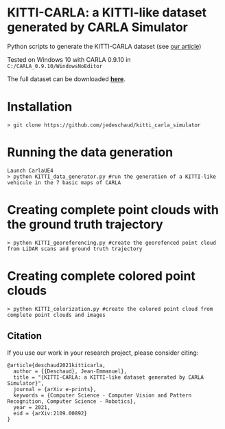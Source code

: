 # KITTI-CARLA: a KITTI-like dataset generated by CARLA Simulator
Python scripts to generate the KITTI-CARLA dataset (see [our article](https://arxiv.org/pdf/2109.00892.pdf))

Tested on Windows 10 with CARLA 0.9.10 in ```C:/CARLA_0.9.10/WindowsNoEditor```

The full dataset can be downloaded **[here](https://npm3d.fr/kitti-carla)**.
 

# Installation

```
> git clone https://github.com/jedeschaud/kitti_carla_simulator
```

# Running the data generation
```
Launch CarlaUE4
> python KITTI_data_generator.py #run the generation of a KITTI-like vehicule in the 7 basic maps of CARLA
```

# Creating complete point clouds with the ground truth trajectory
```
> python KITTI_georeferencing.py #create the georefenced point cloud from LiDAR scans and ground truth trajectory
```

# Creating complete colored point clouds
```
> python KITTI_colorization.py #create the colored point cloud from complete point clouds and images
```

## Citation

If you use our work in your research project, please consider citing:
```
@article{deschaud2021kitticarla,
  author = {{Deschaud}, Jean-Emmanuel},
  title = "{KITTI-CARLA: a KITTI-like dataset generated by CARLA Simulator}",
  journal = {arXiv e-prints},
  keywords = {Computer Science - Computer Vision and Pattern Recognition, Computer Science - Robotics},
  year = 2021,
  eid = {arXiv:2109.00892}
}
```

